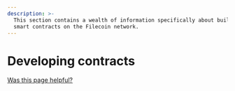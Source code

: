 ```yaml
---
description: >-
  This section contains a wealth of information specifically about building
  smart contracts on the Filecoin network.
---
```


# Developing contracts

[Was this page helpful?](https://airtable.com/apppq4inOe4gmSSlk/pagoZHC2i1iqgphgl/form?prefill\_Page+URL=https://docs.filecoin.io/smart-contracts/developing-contracts)
